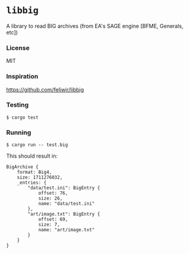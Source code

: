 # `libbig`

A library to read BIG archives (from EA's SAGE engine [BFME, Generals, etc])

### License

MIT

### Inspiration

https://github.com/feliwir/libbig

### Testing

```
$ cargo test
```

### Running

```
$ cargo run -- test.big
```

This should result in:

```
BigArchive {
    format: Big4,
    size: 1711276032,
    _entries: {
        "data/test.ini": BigEntry {
            offset: 76,
            size: 26,
            name: "data/test.ini"
        },
        "art/image.txt": BigEntry {
            offset: 69,
            size: 7,
            name: "art/image.txt"
        }
    }
}
```